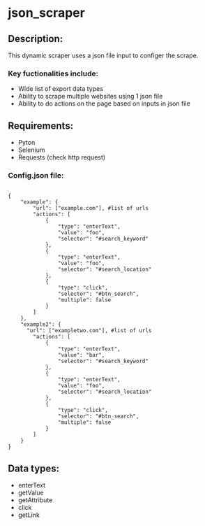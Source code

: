 # json_scraper
## Description:
This dynamic scraper uses a json file input to configer the scrape.

### Key fuctionalities include:
* Wide list of export data types
* Ability to scrape multiple websites using 1 json file
* Ability to do actions on the page based on inputs in json file

## Requirements:
* Pyton
* Selenium
* Requests (check http request)

### Config.json file:
```

{
    "example": {
        "url": ["example.com"], #list of urls
        "actions": [
            {
                "type": "enterText",
                "value": "foo",
                "selector": "#search_keyword"
            },
            {
                "type": "enterText",
                "value": "foo",
                "selector": "#search_location"
            },
            {
                "type": "click",
                "selector": "#btn_search",
                "multiple": false
            }
        ]
    },
    "example2": {
      "url": ["exampletwo.com"], #list of urls
        "actions": [ 
            {
                "type": "enterText",
                "value": "bar",
                "selector": "#search_keyword"
            },
            {
                "type": "enterText",
                "value": "foo",
                "selector": "#search_location"
            },
            {
                "type": "click",
                "selector": "#btn_search",
                "multiple": false
            }
        ]
    }
}
```

## Data types:
* enterText
* getValue
* getAttribute
* click
* getLink
